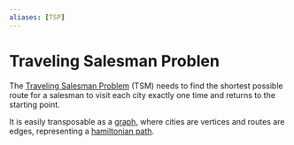 ```yaml
---
aliases: [TSP]
---
```


# Traveling Salesman Problen

The [Traveling Salesman Problem](https://wikipedia.org/wiki/travelling_salesman_problem) (TSM) needs to find the shortest possible route for a salesman to visit each city exactly one time and returns to the starting point.

It is easily transposable as a [graph](../../data/data-structure/graph.md), where cities are vertices and routes are edges, representing a [hamiltonian path](../../data/data-structure/graph.md#Eulerian%20vs.%20Hamiltonian).